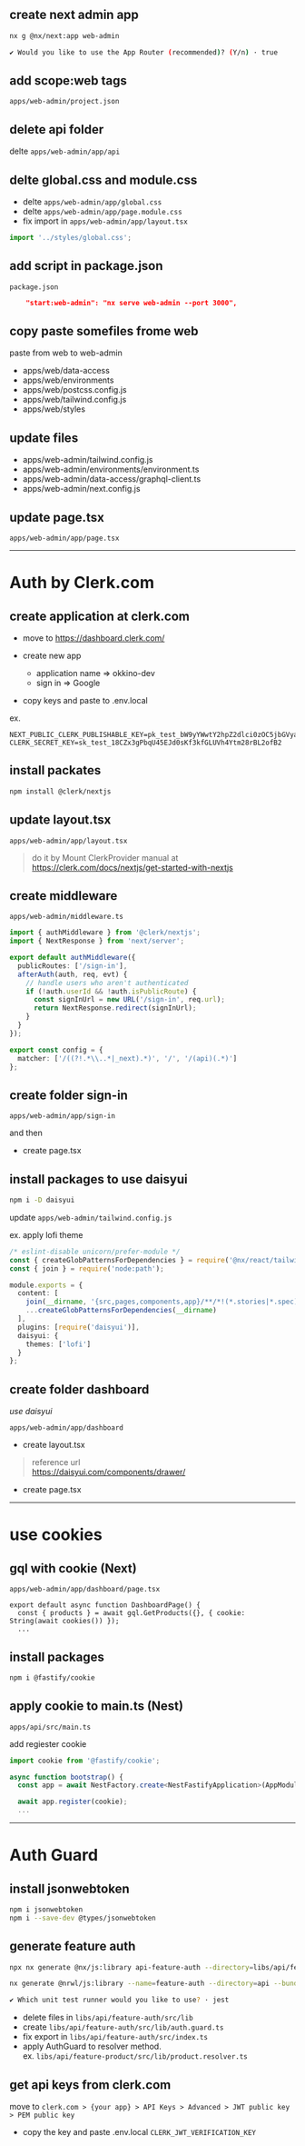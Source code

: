 ## create next admin app

```bash
nx g @nx/next:app web-admin

✔ Would you like to use the App Router (recommended)? (Y/n) · true
```

## add scope:web tags

 `apps/web-admin/project.json`

## delete api folder

delte `apps/web-admin/app/api`

## delte global.css and module.css

* delte `apps/web-admin/app/global.css`
* delte `apps/web-admin/app/page.module.css`
* fix import in `apps/web-admin/app/layout.tsx`

```ts
import '../styles/global.css';
```

## add script in package.json

 `package.json`

```json
    "start:web-admin": "nx serve web-admin --port 3000",
```

## copy paste somefiles frome web

paste from web to web-admin

* apps/web/data-access
* apps/web/environments
* apps/web/postcss.config.js
* apps/web/tailwind.config.js
* apps/web/styles

## update files

* apps/web-admin/tailwind.config.js
* apps/web-admin/environments/environment.ts
* apps/web-admin/data-access/graphql-client.ts
* apps/web-admin/next.config.js

## update page.tsx

 `apps/web-admin/app/page.tsx`

---

# Auth by Clerk.com

## create application at clerk.com

* move to https://dashboard.clerk.com/

* create new app

  + application name => okkino-dev
  + sign in => Google

* copy keys and paste to .env.local

ex.

```text
NEXT_PUBLIC_CLERK_PUBLISHABLE_KEY=pk_test_bW9yYWwtY2hpZ2dlci0zOC5jbGVyay5hY2NvdW50cy5kZXYk
CLERK_SECRET_KEY=sk_test_18CZx3gPbqU45EJd0sKf3kfGLUVh4Ytm28rBL2ofB2
```

## install packates

```bash
npm install @clerk/nextjs
```

## update layout.tsx

 `apps/web-admin/app/layout.tsx`

> do it by Mount ClerkProvider manual at https://clerk.com/docs/nextjs/get-started-with-nextjs

## create middleware

 `apps/web-admin/middleware.ts`

```ts
import { authMiddleware } from '@clerk/nextjs';
import { NextResponse } from 'next/server';

export default authMiddleware({
  publicRoutes: ['/sign-in'],
  afterAuth(auth, req, evt) {
    // handle users who aren't authenticated
    if (!auth.userId && !auth.isPublicRoute) {
      const signInUrl = new URL('/sign-in', req.url);
      return NextResponse.redirect(signInUrl);
    }
  }
});

export const config = {
  matcher: ['/((?!.*\\..*|_next).*)', '/', '/(api)(.*)']
};
```

## create folder sign-in

 `apps/web-admin/app/sign-in`

and then

* create page.tsx

## install packages to use daisyui

```bash
npm i -D daisyui
```

update `apps/web-admin/tailwind.config.js`

ex. apply lofi theme

```ts
/* eslint-disable unicorn/prefer-module */
const { createGlobPatternsForDependencies } = require('@nx/react/tailwind');
const { join } = require('node:path');

module.exports = {
  content: [
    join(__dirname, '{src,pages,components,app}/**/*!(*.stories|*.spec).{ts,tsx,html}'),
    ...createGlobPatternsForDependencies(__dirname)
  ],
  plugins: [require('daisyui')],
  daisyui: {
    themes: ['lofi']
  }
};
```

## create folder dashboard

_use daisyui_

 `apps/web-admin/app/dashboard`

* create layout.tsx

> reference url  
> https://daisyui.com/components/drawer/

* create page.tsx

---

# use cookies

## gql with cookie (Next)

 `apps/web-admin/app/dashboard/page.tsx`

```tsx
export default async function DashboardPage() {
  const { products } = await gql.GetProducts({}, { cookie: String(await cookies()) });
  ...
```

## install packages

```bash
npm i @fastify/cookie
```

## apply cookie to main.ts (Nest)

 `apps/api/src/main.ts`

add regiester cookie

```ts
import cookie from '@fastify/cookie';

async function bootstrap() {
  const app = await NestFactory.create<NestFastifyApplication>(AppModule, new FastifyAdapter());

  await app.register(cookie);
  ...
```

---

# Auth Guard

## install jsonwebtoken

```bash
npm i jsonwebtoken
npm i --save-dev @types/jsonwebtoken
```

## generate feature auth

```bash
npx nx generate @nx/js:library api-feature-auth --directory=libs/api/feature-auth --importPath=@libs/api/feature-auth --tags=scope:api --bundler=swc

nx generate @nrwl/js:library --name=feature-auth --directory=api --bundler=swc --tags "scope:api"

✔ Which unit test runner would you like to use? · jest
```

* delete files in `libs/api/feature-auth/src/lib`
* create `libs/api/feature-auth/src/lib/auth.guard.ts`
* fix export in `libs/api/feature-auth/src/index.ts`
* apply AuthGuard to resolver method.  
  ex. `libs/api/feature-product/src/lib/product.resolver.ts`

## get api keys from clerk.com

move to `clerk.com > {your app} > API Keys > Advanced > JWT public key > PEM public key`

* copy the key and paste .env.local
 `CLERK_JWT_VERIFICATION_KEY`
